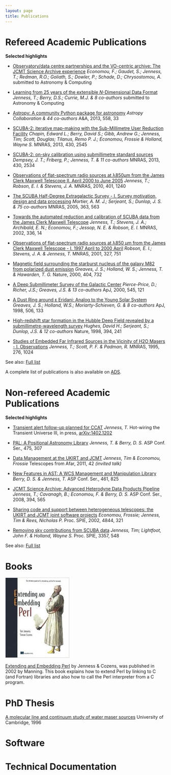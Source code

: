 ```yaml
---
layout: page
title: Publications
---
```




# Refereed Academic Publications

**Selected highlights**

* [Observatory/data centre partnerships and the VO-centric archive: The JCMT Science Archive experience](https://github.com/frossie/aandc-jsa)
  _Economou, F.; Gaudet, S.; Jenness, T.; Redman, R.O.; Goliath, S.; Dowler, P.; Schade, D.; Chrysostomou, A._
  submitted to Astronomy &amp; Computing

* [Learning from 25 years of the extensible _N_-Dimensional Data Format](https://github.com/Starlink/aandc-ndf/releases/download/v1.00-submitted/acndf.pdf)
  _Jenness, T.; Berry, D.S.; Currie, M.J. &amp; 8 co-authors_
  submitted to Astronomy &amp; Computing

* [Astropy: A community Python package for astronomy](http://adsabs.harvard.edu/abs/2013A%26A...558A..33A)
  _Astropy Collaboration &amp; 44 co-authors_
  A&amp;A, 2013, 558, 33

* [SCUBA-2: iterative map-making with the Sub-Millimetre User Reduction Facility](http://adsabs.harvard.edu/abs/2013MNRAS.430.2545C)
  _Chapin, Edward L.; Berry, David S.; Gibb, Andrew G.; Jenness, Tim; Scott, Douglas; Tilanus, Remo P. J.; Economou, Frossie &amp; Holland, Wayne S._
  MNRAS, 2013, 430, 2545

* [SCUBA-2: on-sky calibration using submillimetre standard sources](http://adsabs.harvard.edu/abs/2013MNRAS.430.2534D)
  _Dempsey, J. T.; Friberg, P.; Jenness, T. &amp; 11 co-authors_
  MNRAS, 2013, 430, 2534

* [Observations of flat-spectrum radio sources at &lambda;850&mu;m from the James Clerk Maxwell Telescope II. April 2000 to June 2005](http://adsabs.harvard.edu/abs/2010MNRAS.401.1240J)
  _Jenness, T.; Robson, E. I. &amp; Stevens, J. A._
  MNRAS, 2010, 401, 1240

* [The SCUBA Half-Degree Extragalactic Survey - I. Survey motivation, design and data processing](http://adsabs.harvard.edu/abs/2005MNRAS.363..563M)
  _Mortier, A. M. J.; Serjeant, S.; Dunlop, J. S. &amp; 75 co-authors_
  MNRAS, 2005, 363, 563

* [Towards the automated reduction and calibration of SCUBA data from the James Clerk Maxwell Telescope](http://adsabs.harvard.edu/abs/2002MNRAS.336...14J)
  _Jenness, T.; Stevens, J. A.; Archibald, E. N.; Economou, F.; Jessop, N. E. &amp; Robson, E. I._
  MNRAS, 2002, 336, 14

* [Observations of flat-spectrum radio sources at &lambda;850 &mu;m from the James Clerk Maxwell Telescope - I. 1997 April to 2000 April](http://adsabs.harvard.edu/abs/2001MNRAS.327..751R)
  _Robson, E. I.; Stevens, J. A. &amp; Jenness, T._
  MNRAS, 2001, 327, 751

* [Magnetic field surrounding the starburst nucleus of the galaxy M82 from polarized dust emission](http://adsabs.harvard.edu/abs/2000Natur.404..732G)
  _Greaves, J. S.; Holland, W. S.; Jenness, T. &amp; Hawarden, T. G._
  Nature, 2000, 404, 732

* [A Deep Submillimeter Survey of the Galactic Center](http://adsabs.harvard.edu/abs/2000ApJ...545L.121P)
  _Pierce-Price, D.; Richer, J.S.; Greaves, J.S. &amp; 13 co-authors_
  ApJ, 2000, 545, 121

* [A Dust Ring around &epsilon; Eridani: Analog to the Young Solar System](http://adsabs.harvard.edu/abs/1998ApJ...506L.133G)
  _Greaves, J. S.; Holland, W.S.; Moriarty-Schieven, G. &amp; 8 co-authors_
  ApJ, 1998, 506, 133

* [High-redshift star formation in the Hubble Deep Field revealed by a submillimetre-wavelength survey](http://adsabs.harvard.edu/abs/1998Natur.394..241H)
  _Hughes, David H.; Serjeant, S.; Dunlop, J.S. &amp; 12 co-authors_
  Nature, 1998, 394, 241

* [Studies of Embedded Far Infrared Sources in the Vicinity of H2O Masers - I. Observations](http://adsabs.harvard.edu/abs/1995MNRAS.276.1024J)
  _Jenness, T.; Scott, P. F. &amp; Padman, R._
  MNRAS, 1995, 276, 1024

See also: [Full list](refereed)

A complete list of publications is also available on [ADS](http://adsabs.harvard.edu/cgi-bin/nph-abs_connect?db_key=AST&db_key=PRE&qform=AST&arxiv_sel=astro-ph&arxiv_sel=cond-mat&arxiv_sel=cs&arxiv_sel=gr-qc&arxiv_sel=hep-ex&arxiv_sel=hep-lat&arxiv_sel=hep-ph&arxiv_sel=hep-th&arxiv_sel=math&arxiv_sel=math-ph&arxiv_sel=nlin&arxiv_sel=nucl-ex&arxiv_sel=nucl-th&arxiv_sel=physics&arxiv_sel=quant-ph&arxiv_sel=q-bio&sim_query=YES&ned_query=YES&aut_req=YES&aut_logic=OR&obj_logic=OR&author=Jenness%2C+T.&object=&start_mon=&start_year=&end_mon=&end_year=&ttl_logic=OR&title=&txt_logic=OR&text=&nr_to_return=200&start_nr=1&jou_pick=ALL&ref_stems=&data_and=ALL&group_and=ALL&start_entry_day=&start_entry_mon=&start_entry_year=&end_entry_day=&end_entry_mon=&end_entry_year=&min_score=&sort=SCORE&data_type=SHORT&aut_syn=YES&ttl_syn=YES&txt_syn=YES&aut_wt=1.0&obj_wt=1.0&ttl_wt=0.3&txt_wt=3.0&aut_wgt=YES&obj_wgt=YES&ttl_wgt=YES&txt_wgt=YES&ttl_sco=YES&txt_sco=YES&version=1).

# Non-refereed Academic Publications

**Selected highlights**

* [Transient alert follow-up planned for CCAT](http://adsabs.harvard.edu/abs/2014arXiv1402.1202J)
  _Jenness, T._
  Hot-wiring the Transient Universe III, in press, [arXiv:1402.1202](http://arxiv.org/abs/1402.1202)

* [PAL: A Positional Astronomy Library](http://adsabs.harvard.edu/abs/2013ASPC..475..307J)
  _Jenness, T. &amp; Berry, D. S._
  ASP Conf. Ser., 475, 307

* [Data Management at the UKIRT and JCMT](http://adsabs.harvard.edu/abs/2011tfa..confE..42J)
  _Jenness, Tim &amp; Economou, Frossie_
  Telescopes from Afar, 2011, 42 _(invited talk)_

* [New Features in AST: A WCS Management and Manipulation Library](http://adsabs.harvard.edu/abs/2012ASPC..461..825B)
  _Berry, D. S. &amp; Jenness, T._
  ASP Conf. Ser., 461, 825

* [JCMT Science Archive: Advanced Heterodyne Data Products Pipeline](http://adsabs.harvard.edu/abs/2008ASPC..394..565J)
  _Jenness, T.; Cavanagh, B.; Economou, F. &amp; Berry, D. S._
  ASP Conf. Ser., 2008, 394, 565

* [Sharing code and support between heterogeneous telescopes: the UKIRT and JCMT joint software projects](http://adsabs.harvard.edu/abs/2002SPIE.4844..321E)
  _Economou, Frossie; Jenness, Tim &amp; Rees, Nicholas P._
  Proc. SPIE, 2002, 4844, 321

* [Removing sky contributions from SCUBA data](http://adsabs.harvard.edu/abs/1998SPIE.3357..548J)
  _Jenness, Tim; Lightfoot, John F. &amp; Holland, Wayne S._
  Proc. SPIE, 3357, 548

See also: [Full list](conferences)

# Books

![Book cover](ExtEmbedPerl.jpg)

[Extending and Embedding Perl](http://www.manning.com/jenness/) by Jenness &amp; Cozens, was published in 2002 by Manning. This book explains how to extend Perl by linking to C (and Fortran) libraries and also how to call the Perl interpreter from a C program.

# PhD Thesis

[A molecular line and continuum study of water maser sources](https://www.repository.cam.ac.uk/handle/1810/245081)
University of Cambridge, 1996

# Software



# Technical Documentation

